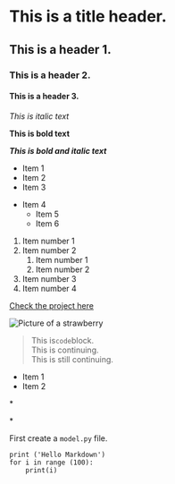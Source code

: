 # This is a title header.

## This is a header 1.

### This is a header 2.

#### This is a header 3.

*This is italic text*

**This is bold text**

***This is bold and italic text***

- Item 1
- Item 2
- Item 3
 
 + Item 4
    + Item 5
    + Item 6

1. Item number 1
2. Item number 2
    1. Item number 1
    2. Item number 2
3. Item number 3
4. Item number 4

[Check the project here](https://github.com/sanjakraljica/tech-code/blob/main/welcome_to_my_world.md)

![Picture of a strawberry](https://encrypted-tbn0.gstatic.com/images?q=tbn:ANd9GcS--vOPt3tp3OantwsrrYlvaYFMxe5Jz3a8H0w88aE5HxmRBQ_2hqhgDzgTFg&s)

> This is`code`block.\
> This is continuing. \
> This is still continuing.

* Item 1
* Item 2

\*

\*

First create a `model.py` file.

```
print ('Hello Markdown')
for i in range (100):
    print(i)
```


